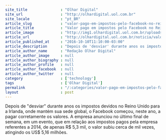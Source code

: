 ```yaml
---
site_title               : "Olhar Digital"
site_url                 : "http://olhardigital.uol.com.br"
site_locale              : "pt_BR"
article_slug             : "valor-pago-em-impostos-pelo-facebook-no-reino-unido-aumenta-mil-vezes"
article_title            : "Valor pago em impostos pelo Facebook no Reino Unido aumenta mil vezes"
article_image            : "http://img1.olhardigital.uol.com.br/uploads/acervo_imagens/2016/08/20160831180628_660_420.jpg"
article_url              : "http://olhardigital.uol.com.br/noticia/valor-pago-em-impostos-pelo-facebook-no-reino-unido-aumenta-mil-vezes/62911"
article_published_at     : "2016-10-10T11:10:00-03:00"
article_description      : "Depois de 'desviar' durante anos os impostos devidos no Reino Unido para a Irlanda, onde mantém sua sede global, o Facebook começou, neste ano, a pagar corretamente os valores. A empresa anunciou no último final de semana, em um evento, que em relação aos impostos pagos pela empresa referentes a 2014, de apenas R$ 5,3 mil, o valor subiu cerca de mil vezes, atingindo os US$ 5,16 milhões."
article_author_name      : "Redação Olhar Digital"
article_author_image     : null
article_author_biography : null
article_author_profile   : null
article_author_facebook  : null
article_author_twitter   : null
category                 : ['technology']
tags                     : ['Olhar Digital']
permalink                : "/:categories/valor-pago-em-impostos-pelo-facebook-no-reino-unido-aumenta-mil-vezes/"
layout                   : post
---
```


Depois de "desviar" durante anos os impostos devidos no Reino Unido para a Irlanda, onde mantém sua sede global, o Facebook começou, neste ano, a pagar corretamente os valores. A empresa anunciou no último final de semana, em um evento, que em relação aos impostos pagos pela empresa referentes a 2014, de apenas R$ 5,3 mil, o valor subiu cerca de mil vezes, atingindo os US$ 5,16 milhões.
